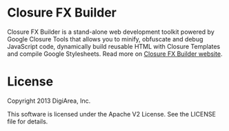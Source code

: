 Closure FX Builder
==================

Closure FX Builder is a stand-alone web development toolkit powered by Google Closure Tools that allows you to minify, obfuscate and debug JavaScript code, dynamically build reusable HTML with Closure Templates and compile Google Stylesheets. Read more on [Closure FX Builder website](http://digi-area.com/ClosureFX/).

License
=======

Copyright 2013 DigiArea, Inc.

This software is licensed under the Apache V2 License. See the LICENSE file for details.
